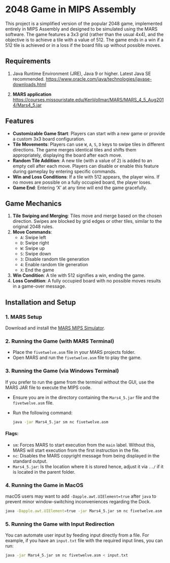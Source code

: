 # 2048 Game in MIPS Assembly

This project is a simplified version of the popular 2048 game, implemented entirely in MIPS Assembly and designed to be simulated using the MARS software. The game features a 3x3 grid (rather than the usual 4x4), and the objective is to achieve a tile with a value of 512. The game ends in a win if a 512 tile is achieved or in a loss if the board fills up without possible moves.


## Requirements

1. Java Runtime Environment (JRE), Java 9 or higher. Latest Java SE recommended.
https://www.oracle.com/java/technologies/javase-downloads.html

2. **MARS application**
https://courses.missouristate.edu/KenVollmar/MARS/MARS_4_5_Aug2014/Mars4_5.jar

## Features

- **Customizable Game Start**: Players can start with a new game or provide a custom 3x3 board configuration.
- **Tile Movements**: Players can use `W`, `A`, `S`, `D` keys to swipe tiles in different directions. The game merges identical tiles and shifts them appropriately, displaying the board after each move.
- **Random Tile Addition**: A new tile (with a value of 2) is added to an empty cell after each move. Players can disable or enable this feature during gameplay by entering specific commands.
- **Win and Loss Conditions**: If a tile with 512 appears, the player wins. If no moves are possible on a fully occupied board, the player loses.
- **Game End**: Entering ‘X’ at any time will end the game gracefully.

## Game Mechanics

1. **Tile Swiping and Merging**: Tiles move and merge based on the chosen direction. Swipes are blocked by grid edges or other tiles, similar to the original 2048 rules.
2. **Move Commands**:
   - `A`: Swipe left
   - `D`: Swipe right
   - `W`: Swipe up
   - `S`: Swipe down
   - `3`: Disable random tile generation
   - `4`: Enable random tile generation
   - `X`: End the game
3. **Win Condition**: A tile with 512 signifies a win, ending the game.
4. **Loss Condition**: A fully occupied board with no possible moves results in a game-over message.



## Installation and Setup

### 1. MARS Setup
Download and install the [MARS MIPS Simulator](http://courses.missouristate.edu/KenVollmar/mars/).

### 2. Running the Game (with MARS Terminal)

- Place the `fivetwelve.asm` file in your MARS projects folder.
- Open MARS and run the `fivetwelve.asm` file to play the game.

### 3. Running the Game (via Windows Terminal)

If you prefer to run the game from the terminal without the GUI, use the MARS JAR file to execute the MIPS code.

- Ensure you are in the directory containing the `Mars4_5.jar` file and the `fivetwelve.asm` file.
- Run the following command:

    ```bash
    java -jar Mars4_5.jar sm nc fivetwelve.asm 
    ```
#### Flags:
- `sm`: Forces MARS to start execution from the `main` label. Without this, MARS will start execution from the first instruction in the file.
- `nc`: Disables the MARS copyright message from being displayed in the standard output.
- `Mars4_5.jar`: Is the location where it is stored hence, adjust it via `../` if it is located in the parent folder.

### 4. Running the Game in MacOS

macOS users may want to add `-Dapple.awt.UIElement=true` after `java` to prevent minor window-switching inconveniences regarding the Dock.

```bash
java -Dapple.awt.UIElement=true -jar Mars4_5.jar sm nc fivetwelve.asm 
```

### 5. Running the Game with Input Redirection

You can automate user input by feeding input directly from a file. For example, if you have an `input.txt` file with the required input lines, you can run:

```bash
java -jar Mars4_5.jar sm nc fivetwelve.asm < input.txt
